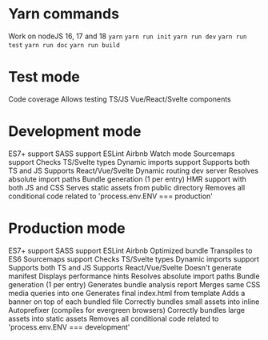 # Yarn commands
  Work on nodeJS 16, 17 and 18
  `yarn`
  `yarn run init`
  `yarn run dev`
  `yarn run test`
  `yarn run doc`
  `yarn run build`

# Test mode
  Code coverage
  Allows testing TS/JS Vue/React/Svelte components

# Development mode
  ES7+ support
  SASS support
  ESLint Airbnb
  Watch mode
  Sourcemaps support
  Checks TS/Svelte types
  Dynamic imports support
  Supports both TS and JS
  Supports React/Vue/Svelte
  Dynamic routing dev server
  Resolves absolute import paths
  Bundle generation (1 per entry)
  HMR support with both JS and CSS
  Serves static assets from public directory
  Removes all conditional code related to 'process.env.ENV === production'

# Production mode
  ES7+ support
  SASS support
  ESLint Airbnb
  Optimized bundle
  Transpiles to ES6
  Sourcemaps support
  Checks TS/Svelte types
  Dynamic imports support
  Supports both TS and JS
  Supports React/Vue/Svelte
  Doesn't generate manifest
  Displays performance hints
  Resolves absolute import paths
  Bundle generation (1 per entry)
  Generates bundle analysis report
  Merges same CSS media queries into one
  Generates final index.html from template
  Adds a banner on top of each bundled file
  Correctly bundles small assets into inline
  Autoprefixer (compiles for evergreen browsers)
  Correctly bundles large assets into static assets
  Removes all conditional code related to 'process.env.ENV === development'
